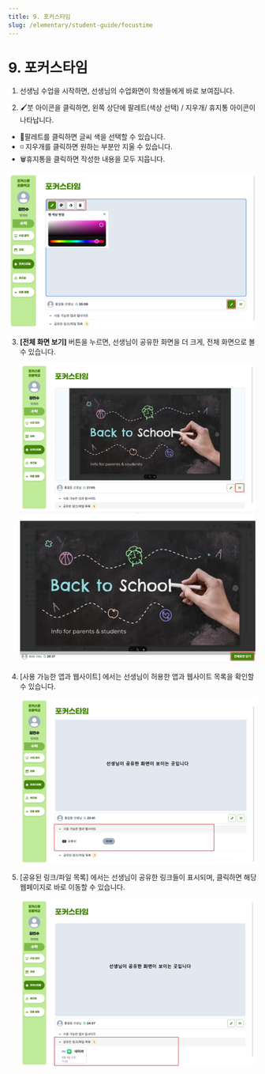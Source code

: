 ```yaml
---
title: 9. 포커스타임
slug: /elementary/student-guide/focustime
---
```


# 9. 포커스타임

1. 선생님 수업을 시작하면, 선생님의 수업화면이 학생들에게 바로 보여집니다.

2. 🖌️붓 아이콘을 클릭하면, 왼쪽 상단에 팔레트(색상 선택) / 지우개/ 휴지통 아이콘이 나타납니다.

- 🎨팔레트를 클릭하면 글씨 색을 선택할 수 있습니다.
- ◽️ 지우개를 클릭하면 원하는 부분만 지울 수 있습니다.
- 🗑️휴지통을 클릭하면 작성한 내용을 모두 지웁니다.

![](/img/kr/elementary/student/09-01.jpg)

3. **[전체 화면 보기]** 버튼을 누르면, 선생님이 공유한 화면을 더 크게, 전체 화면으로 볼 수 있습니다.

   ![](/img/kr/elementary/student/09-02.jpg)
   ![](/img/kr/elementary/student/09-03.jpg)

   <!--
   <img src="/img/kr/elementary/student/09-02.jpg" width="350" /> 🠒 <img src="/img/kr/elementary/student/09-03.jpg" width="450" />
   -->

4. [사용 가능한 앱과 웹사이트] 에서는 선생님이 허용한 앱과 웹사이트 목록을 확인할 수 있습니다.

   ![](/img/kr/elementary/student/09-04.jpg)

5. [공유된 링크/파일 목록] 에서는 선생님이 공유한 링크들이 표시되며, 클릭하면 해당 웹페이지로 바로 이동할 수 있습니다.

   ![](/img/kr/elementary/student/09-05.jpg)
